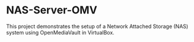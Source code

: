 # NAS-Server-OMV
This project demonstrates the setup of a Network Attached Storage (NAS) system using OpenMediaVault in VirtualBox.
